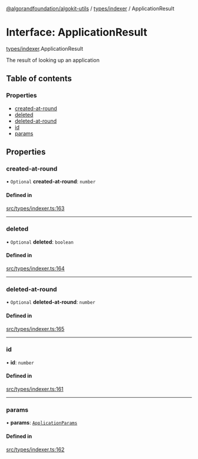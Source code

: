 [@algorandfoundation/algokit-utils](../README.md) / [types/indexer](../modules/types_indexer.md) / ApplicationResult

# Interface: ApplicationResult

[types/indexer](../modules/types_indexer.md).ApplicationResult

The result of looking up an application

## Table of contents

### Properties

- [created-at-round](types_indexer.ApplicationResult.md#created-at-round)
- [deleted](types_indexer.ApplicationResult.md#deleted)
- [deleted-at-round](types_indexer.ApplicationResult.md#deleted-at-round)
- [id](types_indexer.ApplicationResult.md#id)
- [params](types_indexer.ApplicationResult.md#params)

## Properties

### created-at-round

• `Optional` **created-at-round**: `number`

#### Defined in

[src/types/indexer.ts:163](https://github.com/algorandfoundation/algokit-utils-ts/blob/main/src/types/indexer.ts#L163)

___

### deleted

• `Optional` **deleted**: `boolean`

#### Defined in

[src/types/indexer.ts:164](https://github.com/algorandfoundation/algokit-utils-ts/blob/main/src/types/indexer.ts#L164)

___

### deleted-at-round

• `Optional` **deleted-at-round**: `number`

#### Defined in

[src/types/indexer.ts:165](https://github.com/algorandfoundation/algokit-utils-ts/blob/main/src/types/indexer.ts#L165)

___

### id

• **id**: `number`

#### Defined in

[src/types/indexer.ts:161](https://github.com/algorandfoundation/algokit-utils-ts/blob/main/src/types/indexer.ts#L161)

___

### params

• **params**: [`ApplicationParams`](types_indexer.ApplicationParams.md)

#### Defined in

[src/types/indexer.ts:162](https://github.com/algorandfoundation/algokit-utils-ts/blob/main/src/types/indexer.ts#L162)
